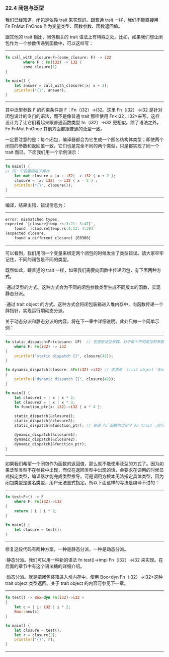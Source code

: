 ### 22.4 闭包与泛型

我们已经知道，闭包是依靠 trait 来实现的。跟普通 trait 一样，我们不能直接用 Fn FnMut FnOnce 作为变量类型、函数参数、函数返回值。

跟其他的 trait 相比，闭包相关的 trait 语法上有特殊之处。比如，如果我们想让闭包作为一个参数传递到函数中，可以这样写：

---

```rust
fn call_with_closure<F>(some_closure: F) -> i32
        where F : Fn(i32) -> i32 {
        some_closure(1)
}

fn main() {
    let answer = call_with_closure(|x| x + 2);
    println!("{}", answer);
}
```

---

其中泛型参数 F 的约束条件是 F：Fn（i32）->i32。这里 Fn（i32）->i32 是针对闭包设计的专门的语法，而不是像普通 trait 那样使用 Fn<i32，i32>来写。这样设计为了让它们看起来跟普通函数类型 fn（i32）->i32 更相似。除了语法之外，Fn FnMut FnOnce 其他方面都跟普通的泛型一致。

一定要注意的是：每个闭包，编译器都会为它生成一个匿名结构体类型；即使两个闭包的参数和返回值一致，它们也是完全不同的两个类型，只是都实现了同一个 trait 而已。下面我们用一个示例演示：

---

```rust
fn main() {
// 同一个变量绑定了两次
    let mut closure = |x : i32| -> i32 { x + 2 };
    closure = |x: i32| -> i32 { x - 2 } ;
    println!("{}", closure());
}
```

---

编译，结果出错，错误信息为：

---

```rust
error: mismatched types:
expected `[closure@temp.rs:3:21: 3:47]`,
    found `[closure@temp.rs:4:13: 4:38]`
(expected closure,
    found a different closure) [E0308]
```

---

可以看到，我们用同一个变量来绑定两个闭包的时候发生了类型错误。请大家牢牢记住，不同的闭包是不同的类型。

既然如此，跟普通的 trait 一样，如果我们需要向函数中传递闭包，有下面两种方式。

·通过泛型的方式。这种方式会为不同的闭包参数类型生成不同版本的函数，实现静态分派。

·通过 trait object 的方式。这种方式会将闭包装箱进入堆内存中，向函数传递一个胖指针，实现运行期动态分派。

关于动态分派和静态分派的内容，将在下一章中详细说明。此处只做一个简单示例：

---

```rust
fn static_dispatch<F>(closure: &F)  // 这里是泛型参数。对于每个不同类型的参数，编译器将会生成不同版本的函数
    where F: Fn(i32) -> i32
{
    println!("static dispatch {}", closure(42));
}

fn dynamic_dispatch(closure: &Fn(i32)->i32) // 这里是 `trait object``Box<Fn(i32)->i32>`也算`trait object`。
{
    println!("dynamic dispatch {}", closure(42));
}

fn main() {
    let closure1 = | x | x * 2;
    let closure2 = | x | x * 3;
    fn function_ptr(x: i32)->i32 { x * 4 };

    static_dispatch(&closure1);
    static_dispatch(&closure2);
    static_dispatch(&function_ptr); // 普通`fn`函数也实现了`Fn trait`,它可以与此参数类型匹配。`fn`不可以捕获外部变量

    dynamic_dispatch(&closure1);
    dynamic_dispatch(&closure2);
    dynamic_dispatch(&function_ptr);
}
```

---

如果我们希望一个闭包作为函数的返回值，那么就不能使用泛型的方式了。因为如果泛型类型不在参数中出现，而仅在返回类型中出现的话，会要求在调用的时候显式指定类型，编译器才能完成类型推导。可是调用方根本无法指定具体类型，因为闭包类型是匿名类型，用户无法显式指定。所以下面这样的写法是编译不过的：

---

```rust
fn test<F>() -> F
    where F: Fn(i32)->i32
{
    return | i | i * 2;
}

fn main() {
    let closure = test();
}
```

---

修复这段代码有两种方案，一种是静态分派，一种是动态分派。

·静态分派。我们可以用一种新的语法 fn test()->impl Fn（i32）->i32 来实现。在后面的章节中有这个语法糖的详细介绍。

·动态分派。就是把闭包装箱进入堆内存中，使用 Box<dyn Fn（i32）->i32>这种 trait object 类型返回。关于 trait object 的内容可参见下一章。

---

```rust
fn test() -> Box<dyn Fn(i32)->i32 >
{
    let c = | i: i32 | i * 2;
    Box::new(c)
}

fn main() {
    let closure = test();
    let r = closure(2);
    println!("{}", r);
}
```

---
